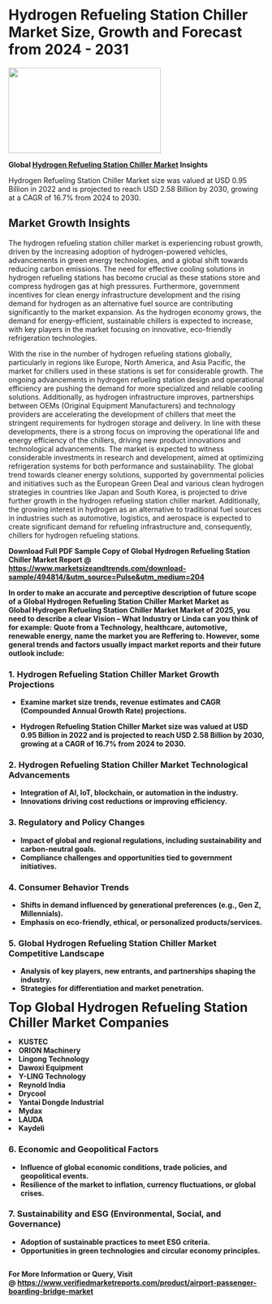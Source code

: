 <H1>Hydrogen Refueling Station Chiller Market Size, Growth and Forecast from 2024 - 2031</H1><img class="aligncenter size-medium wp-image-584254" src="https://thirdeyenews.in/wp-content/uploads/2024/09/Global-Market-Research-300x168.jpeg" alt="" width="300" height="168" /><p><strong>Global&nbsp;<a href="https://www.marketsizeandtrends.com/download-sample/494814/&amp;utm_source=Pulse&amp;utm_medium=204">Hydrogen Refueling Station Chiller Market</a> Insights</strong></p><p>Hydrogen Refueling Station Chiller Market size was valued at USD 0.95 Billion in 2022 and is projected to reach USD 2.58 Billion by 2030, growing at a CAGR of 16.7% from 2024 to 2030.</p><p><h2>Market Growth Insights</h2> <p>The hydrogen refueling station chiller market is experiencing robust growth, driven by the increasing adoption of hydrogen-powered vehicles, advancements in green energy technologies, and a global shift towards reducing carbon emissions. The need for effective cooling solutions in hydrogen refueling stations has become crucial as these stations store and compress hydrogen gas at high pressures. Furthermore, government incentives for clean energy infrastructure development and the rising demand for hydrogen as an alternative fuel source are contributing significantly to the market expansion. As the hydrogen economy grows, the demand for energy-efficient, sustainable chillers is expected to increase, with key players in the market focusing on innovative, eco-friendly refrigeration technologies.</p> <p><strong></strong></p> <p>With the rise in the number of hydrogen refueling stations globally, particularly in regions like Europe, North America, and Asia Pacific, the market for chillers used in these stations is set for considerable growth. The ongoing advancements in hydrogen refueling station design and operational efficiency are pushing the demand for more specialized and reliable cooling solutions. Additionally, as hydrogen infrastructure improves, partnerships between OEMs (Original Equipment Manufacturers) and technology providers are accelerating the development of chillers that meet the stringent requirements for hydrogen storage and delivery. In line with these developments, there is a strong focus on improving the operational life and energy efficiency of the chillers, driving new product innovations and technological advancements. The market is expected to witness considerable investments in research and development, aimed at optimizing refrigeration systems for both performance and sustainability. The global trend towards cleaner energy solutions, supported by governmental policies and initiatives such as the European Green Deal and various clean hydrogen strategies in countries like Japan and South Korea, is projected to drive further growth in the hydrogen refueling station chiller market. Additionally, the growing interest in hydrogen as an alternative to traditional fuel sources in industries such as automotive, logistics, and aerospace is expected to create significant demand for refueling infrastructure and, consequently, chillers for hydrogen refueling stations. <p><strong></p><p><span class=""><strong>Download Full PDF Sample Copy of Global Hydrogen Refueling Station Chiller Market Report</strong> @ <a href="https://www.marketsizeandtrends.com/download-sample/494814/&amp;utm_source=Pulse&amp;utm_medium=204" target="_blank">https://www.marketsizeandtrends.com/download-sample/494814/&amp;utm_source=Pulse&amp;utm_medium=204</a></span></p><p>In order to make an accurate and perceptive description of future scope of a Global&nbsp;Hydrogen Refueling Station Chiller Market Market as Global&nbsp;Hydrogen Refueling Station Chiller Market Market of 2025, you need to describe a clear Vision &ndash; What Industry or Linda can you think of for example: Quote from a Technology, healthcare, automotive, renewable energy, name the market you are Reffering to. However, some general trends and factors usually impact market reports and their future outlook include:</p><h3>1.&nbsp;<strong>Hydrogen Refueling Station Chiller Market Growth Projections</strong></h3><ul><li>Examine market size trends, revenue estimates and CAGR (Compounded Annual Growth Rate) projections.</li><li><p>Hydrogen Refueling Station Chiller Market size was valued at USD 0.95 Billion in 2022 and is projected to reach USD 2.58 Billion by 2030, growing at a CAGR of 16.7% from 2024 to 2030.</p></li></ul><h3>2.&nbsp;<strong>Hydrogen Refueling Station Chiller Market Technological Advancements</strong></h3><ul><li>Integration of AI, IoT, blockchain, or automation in the industry.</li><li>Innovations driving cost reductions or improving efficiency.</li></ul><h3>3.&nbsp;<strong>Regulatory and Policy Changes</strong></h3><ul><li>Impact of global and regional regulations, including sustainability and carbon-neutral goals.</li><li>Compliance challenges and opportunities tied to government initiatives.</li></ul><h3>4.&nbsp;<strong>Consumer Behavior Trends</strong></h3><ul><li>Shifts in demand influenced by generational preferences (e.g., Gen Z, Millennials).</li><li>Emphasis on eco-friendly, ethical, or personalized products/services.</li></ul><h3>5.&nbsp;<strong>Global Hydrogen Refueling Station Chiller Market Competitive Landscape</strong></h3><ul><li>Analysis of key players, new entrants, and partnerships shaping the industry.</li><li>Strategies for differentiation and market penetration.</li></ul><p data-pm-slice="1 1 []"><span style="color: inherit; font-family: inherit; font-size: 25px;">Top Global Hydrogen Refueling Station Chiller Market Companies</span></p><div class="" data-test-id=""><p><li>KUSTEC</li><li> ORION Machinery</li><li> Lingong Technology</li><li> Dawoxi Equipment</li><li> Y-LING Technology</li><li> Reynold India</li><li> Drycool</li><li> Yantai Dongde Industrial</li><li> Mydax</li><li> LAUDA</li><li> Kaydeli</li></p></div><h3>6.&nbsp;<strong>Economic and Geopolitical Factors</strong></h3><ul><li>Influence of global economic conditions, trade policies, and geopolitical events.</li><li>Resilience of the market to inflation, currency fluctuations, or global crises.</li></ul><h3>7.&nbsp;<strong>Sustainability and ESG (Environmental, Social, and Governance)</strong></h3><ul><li>Adoption of sustainable practices to meet ESG criteria.</li><li>Opportunities in green technologies and circular economy principles.</li></ul><h2><strong style="font-size: 14px;">For More Information or Query, Visit @&nbsp;</strong><a style="background-color: #ffffff; font-size: 14px;" href="https://www.marketsizeandtrends.com/report/hydrogen-refueling-station-chiller-market/" target="_blank">https://www.verifiedmarketreports.com/product/airport-passenger-boarding-bridge-market</a></h2>
